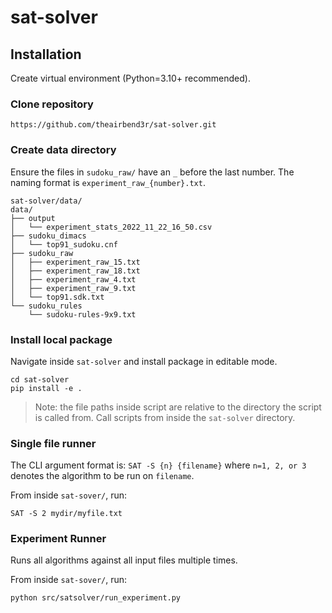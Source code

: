 # sat-solver

## Installation

Create virtual environment (Python=3.10+ recommended).

### Clone repository

```
https://github.com/theairbend3r/sat-solver.git
```

### Create data directory

Ensure the files in `sudoku_raw/` have an `_` before the last number. The naming format is `experiment_raw_{number}.txt`.

```
sat-solver/data/
data/
├── output
│   └── experiment_stats_2022_11_22_16_50.csv
├── sudoku_dimacs
│   └── top91_sudoku.cnf
├── sudoku_raw
│   ├── experiment_raw_15.txt
│   ├── experiment_raw_18.txt
│   ├── experiment_raw_4.txt
│   ├── experiment_raw_9.txt
│   └── top91.sdk.txt
└── sudoku_rules
    └── sudoku-rules-9x9.txt
```

### Install local package

Navigate inside `sat-solver` and install package in editable mode.

```
cd sat-solver
pip install -e .
```

> Note: the file paths inside script are relative to the directory the script is called from. Call scripts from
> inside the `sat-solver` directory.

### Single file runner

The CLI argument format is: `SAT -S {n} {filename}` where `n=1, 2, or 3` denotes the algorithm to be run on `filename`.

From inside `sat-sover/`, run:

```
SAT -S 2 mydir/myfile.txt
```

### Experiment Runner

Runs all algorithms against all input files multiple times.

From inside `sat-sover/`, run:

```
python src/satsolver/run_experiment.py
```
